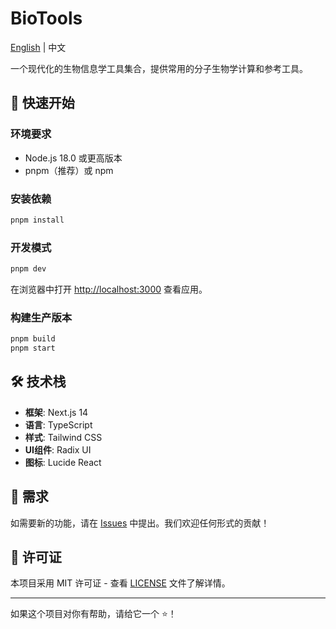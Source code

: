 # BioTools

[English](./README.en.md) | 中文

一个现代化的生物信息学工具集合，提供常用的分子生物学计算和参考工具。

## 🚀 快速开始

### 环境要求
- Node.js 18.0 或更高版本
- pnpm（推荐）或 npm

### 安装依赖
```bash
pnpm install
```

### 开发模式
```bash
pnpm dev
```

在浏览器中打开 [http://localhost:3000](http://localhost:3000) 查看应用。

### 构建生产版本
```bash
pnpm build
pnpm start
```

## 🛠️ 技术栈

- **框架**: Next.js 14
- **语言**: TypeScript
- **样式**: Tailwind CSS
- **UI组件**: Radix UI
- **图标**: Lucide React

## 🤝 需求

如需要新的功能，请在 [Issues](https://github.com/pzweuj/biotools/issues) 中提出。我们欢迎任何形式的贡献！

## 📄 许可证

本项目采用 MIT 许可证 - 查看 [LICENSE](LICENSE) 文件了解详情。

---

如果这个项目对你有帮助，请给它一个 ⭐️！